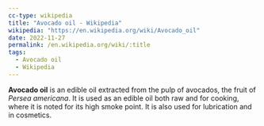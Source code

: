 ```yaml
---
cc-type: wikipedia
title: "Avocado oil - Wikipedia"
wikipedia: "https://en.wikipedia.org/wiki/Avocado_oil"
date: 2022-11-27
permalink: /en.wikipedia.org/wiki/:title
tags:
  - Avocado oil
  - Wikipedia
---
```

**Avocado oil** is an edible oil extracted from the pulp of avocados, the fruit of *Persea americana*. It is used as an edible oil both raw and for cooking, where it is noted for its high smoke point. It is also used for lubrication and in cosmetics.